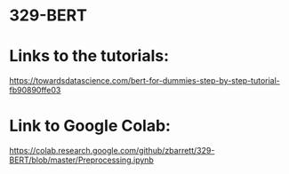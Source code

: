 # 329-BERT

# Links to the tutorials:

https://towardsdatascience.com/bert-for-dummies-step-by-step-tutorial-fb90890ffe03


# Link to Google Colab:
https://colab.research.google.com/github/zbarrett/329-BERT/blob/master/Preprocessing.ipynb